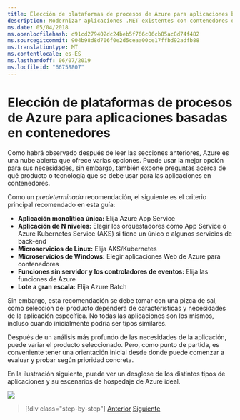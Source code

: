 ```yaml
---
title: Elección de plataformas de procesos de Azure para aplicaciones basadas en contenedores
description: Modernizar aplicaciones .NET existentes con contenedores de Windows y la nube de Azure | Seleccionar plataformas de Azure compute para las aplicaciones basadas en contenedor
ms.date: 05/04/2018
ms.openlocfilehash: d91cd279402dc24beb5f766c06cb85ac8d74f482
ms.sourcegitcommit: 904b98d8d706f0e2d5ceaa00ce17ffbd92adfb88
ms.translationtype: MT
ms.contentlocale: es-ES
ms.lasthandoff: 06/07/2019
ms.locfileid: "66758807"
---
```

# <a name="choosing-azure-compute-platforms-for-container-based-applications"></a>Elección de plataformas de procesos de Azure para aplicaciones basadas en contenedores

Como habrá observado después de leer las secciones anteriores, Azure es una nube abierta que ofrece varias opciones. Puede usar la mejor opción para sus necesidades, sin embargo, también expone preguntas acerca de qué producto o tecnología que se debe usar para las aplicaciones en contenedores.

Como un *predeterminada* recomendación, el siguiente es el criterio principal recomendado en esta guía:

- **Aplicación monolítica única:** Elija Azure App Service
- **Aplicación de N niveles:** Elegir los orquestadores como App Service o Azure Kubernetes Service (AKS) si tiene un único o algunos servicios de back-end
- **Microservicios de Linux:** Elija AKS/Kubernetes
- **Microservicios de Windows:** Elegir aplicaciones Web de Azure para contenedores
- **Funciones sin servidor y los controladores de eventos:** Elija las funciones de Azure
- **Lote a gran escala:** Elija Azure Batch

Sin embargo, esta recomendación se debe tomar con una pizca de sal, como selección del producto dependerá de características y necesidades de la aplicación específica. No todas las aplicaciones son los mismos, incluso cuando inicialmente podría ser tipos similares.

Después de un análisis más profundo de las necesidades de la aplicación, puede variar el producto seleccionado. Pero, como punto de partida, es conveniente tener una orientación inicial desde donde puede comenzar a evaluar y probar según prioridad concreta.

En la ilustración siguiente, puede ver un desglose de los distintos tipos de aplicaciones y su escenarios de hospedaje de Azure ideal.

![](./media/image8.5.png)

> [!div class="step-by-step"]
> [Anterior](when-to-deploy-windows-containers-to-azure-container-service-kubernetes.md)
> [Siguiente](build-resilient-services-ready-for-the-cloud-embrace-transient-failures-in-the-cloud.md)
